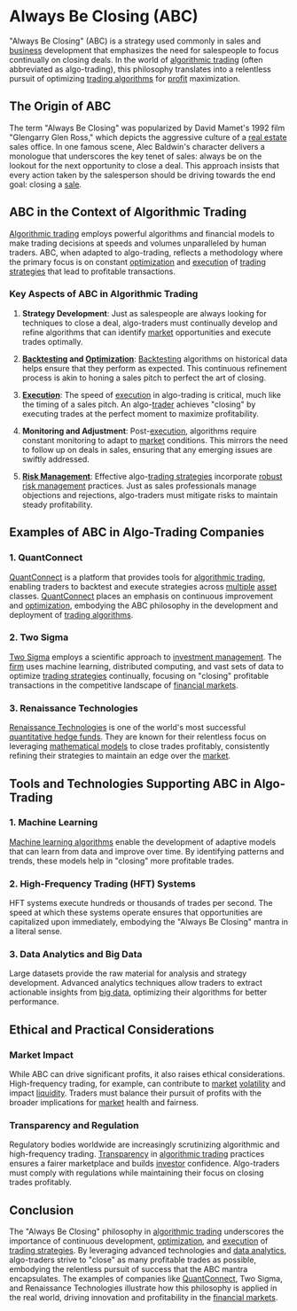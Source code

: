 # Always Be Closing (ABC)

"Always Be Closing" (ABC) is a strategy used commonly in sales and [business](../b/business.md) development that emphasizes the need for salespeople to focus continually on closing deals. In the world of [algorithmic trading](../a/accountability.md) (often abbreviated as algo-trading), this philosophy translates into a relentless pursuit of optimizing [trading algorithms](../t/trading_algorithms.md) for [profit](../p/profit.md) maximization. 

## The Origin of ABC

The term "Always Be Closing" was popularized by David Mamet's 1992 film "Glengarry Glen Ross," which depicts the aggressive culture of a [real estate](../r/real_estate.md) sales office. In one famous scene, Alec Baldwin's character delivers a monologue that underscores the key tenet of sales: always be on the lookout for the next opportunity to close a deal. This approach insists that every action taken by the salesperson should be driving towards the end goal: closing a [sale](../s/sale.md).

## ABC in the Context of Algorithmic Trading

[Algorithmic trading](../a/accountability.md) employs powerful algorithms and financial models to make trading decisions at speeds and volumes unparalleled by human traders. ABC, when adapted to algo-trading, reflects a methodology where the primary focus is on constant [optimization](../o/optimization.md) and [execution](../e/execution.md) of [trading strategies](../t/trading_strategies.md) that lead to profitable transactions.

### Key Aspects of ABC in Algorithmic Trading

1. **Strategy Development**: Just as salespeople are always looking for techniques to close a deal, algo-traders must continually develop and refine algorithms that can identify [market](../m/market.md) opportunities and execute trades optimally.

2. **[Backtesting](../b/backtesting.md) and [Optimization](../o/optimization.md)**: [Backtesting](../b/backtesting.md) algorithms on historical data helps ensure that they perform as expected. This continuous refinement process is akin to honing a sales pitch to perfect the art of closing.

3. **[Execution](../e/execution.md)**: The speed of [execution](../e/execution.md) in algo-trading is critical, much like the timing of a sales pitch. An algo-[trader](../t/trader.md) achieves "closing" by executing trades at the perfect moment to maximize profitability.

4. **Monitoring and Adjustment**: Post-[execution](../e/execution.md), algorithms require constant monitoring to adapt to [market](../m/market.md) conditions. This mirrors the need to follow up on deals in sales, ensuring that any emerging issues are swiftly addressed.

5. **[Risk Management](../r/risk_management.md)**: Effective algo-[trading strategies](../t/trading_strategies.md) incorporate [robust](../r/robust.md) [risk management](../r/risk_management.md) practices. Just as sales professionals manage objections and rejections, algo-traders must mitigate risks to maintain steady profitability.

## Examples of ABC in Algo-Trading Companies

### 1. QuantConnect

[QuantConnect](https://www.quantconnect.com) is a platform that provides tools for [algorithmic trading](../a/accountability.md), enabling traders to backtest and execute strategies across [multiple](../m/multiple.md) [asset](../a/asset.md) classes. [QuantConnect](../q/quantconnect.md) places an emphasis on continuous improvement and [optimization](../o/optimization.md), embodying the ABC philosophy in the development and deployment of [trading algorithms](../t/trading_algorithms.md).

### 2. Two Sigma

[Two Sigma](https://www.twosigma.com) employs a scientific approach to [investment management](../i/investment_management.md). The [firm](../f/firm.md) uses machine learning, distributed computing, and vast sets of data to optimize [trading strategies](../t/trading_strategies.md) continually, focusing on "closing" profitable transactions in the competitive landscape of [financial markets](../f/financial_market.md).

### 3. Renaissance Technologies

[Renaissance Technologies](https://www.rentec.com) is one of the world's most successful [quantitative hedge funds](../q/quantitative_hedge_funds.md). They are known for their relentless focus on leveraging [mathematical models](../m/mathematical_models_in_trading.md) to close trades profitably, consistently refining their strategies to maintain an edge over the [market](../m/market.md).

## Tools and Technologies Supporting ABC in Algo-Trading

### 1. Machine Learning

[Machine learning algorithms](../m/machine_learning_algorithms_in_trading.md) enable the development of adaptive models that can learn from data and improve over time. By identifying patterns and trends, these models help in "closing" more profitable trades.

### 2. High-Frequency Trading (HFT) Systems

HFT systems execute hundreds or thousands of trades per second. The speed at which these systems operate ensures that opportunities are capitalized upon immediately, embodying the "Always Be Closing" mantra in a literal sense.

### 3. Data Analytics and Big Data

Large datasets provide the raw material for analysis and strategy development. Advanced analytics techniques allow traders to extract actionable insights from [big data](../b/big_data_in_trading.md), optimizing their algorithms for better performance.

## Ethical and Practical Considerations

### Market Impact

While ABC can drive significant profits, it also raises ethical considerations. High-frequency trading, for example, can contribute to [market](../m/market.md) [volatility](../v/volatility.md) and impact [liquidity](../l/liquidity.md). Traders must balance their pursuit of profits with the broader implications for [market](../m/market.md) health and fairness.

### Transparency and Regulation

Regulatory bodies worldwide are increasingly scrutinizing algorithmic and high-frequency trading. [Transparency](../t/transparency.md) in [algorithmic trading](../a/accountability.md) practices ensures a fairer marketplace and builds [investor](../i/investor.md) confidence. Algo-traders must comply with regulations while maintaining their focus on closing trades profitably.

## Conclusion

The "Always Be Closing" philosophy in [algorithmic trading](../a/accountability.md) underscores the importance of continuous development, [optimization](../o/optimization.md), and [execution](../e/execution.md) of [trading strategies](../t/trading_strategies.md). By leveraging advanced technologies and [data analytics](../d/data_analytics.md), algo-traders strive to "close" as many profitable trades as possible, embodying the relentless pursuit of success that the ABC mantra encapsulates. The examples of companies like [QuantConnect](../q/quantconnect.md), Two Sigma, and Renaissance Technologies illustrate how this philosophy is applied in the real world, driving innovation and profitability in the [financial markets](../f/financial_market.md).